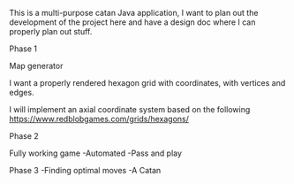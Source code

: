 This is a multi-purpose catan Java application, I want to plan out the development of the project here
and have a design doc where I can properly plan out stuff. 

Phase 1

Map generator

I want a properly rendered hexagon grid with coordinates, with vertices and edges.

I will implement an axial coordinate system based on the following
https://www.redblobgames.com/grids/hexagons/

Phase 2

Fully working game
    -Automated
    -Pass and play

Phase 3
    -Finding optimal moves
    -A Catan 
    